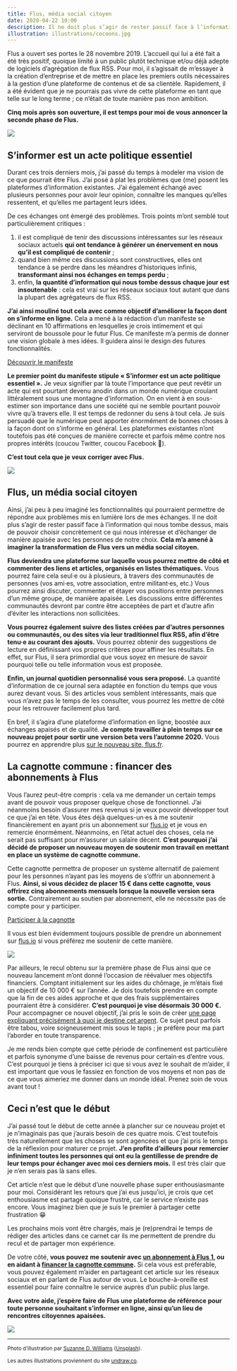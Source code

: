 ```yaml
---
title: Flus, média social citoyen
date: 2020-04-22 10:00
description: Il ne doit plus s’agir de rester passif face à l’information qui nous tombe dessus, mais de pouvoir réellement choisir ce qui nous intéresse et d’échanger de manière apaisée avec les personnes de notre choix. Cela m’a amené à imaginer la transformation de Flus vers un média social citoyen.
illustration: illustrations/cocoons.jpg
---
```


Flus a ouvert ses portes le 28 novembre 2019. L’accueil qui lui a été fait a
été très positif, quoique limité à un public plutôt technique et/ou déjà adepte
de logiciels d’agrégation de flux RSS. Pour moi, il s’agissait de m’essayer à
la création d’entreprise et de mettre en place les premiers outils nécessaires
à la gestion d’une plateforme de contenus et de sa clientèle. Rapidement, il a
été évident que je ne pourrais pas vivre de cette plateforme en tant que telle
sur le long terme&nbsp;; ce n’était de toute manière pas mon ambition.

**Cinq mois après son ouverture, il est temps pour moi de vous annoncer la
seconde phase de Flus.**

![](illustrations/cocoons.jpg)

## S’informer est un acte politique essentiel

Durant ces trois derniers mois, j’ai passé du temps à modeler ma vision de ce
que pourrait être Flus. J’ai posé à plat les problèmes que (me) posent les
plateformes d’information existantes. J’ai également échangé avec plusieurs
personnes pour avoir leur opinion, connaître les manques qu’elles ressentent,
et qu’elles me partagent leurs idées.

De ces échanges ont émergé des problèmes. Trois points m’ont semblé tout
particulièrement critiques&nbsp;:

1. il est compliqué de tenir des discussions intéressantes sur les réseaux
   sociaux actuels **qui ont tendance à générer un énervement en nous qu’il
   est compliqué de contenir**&nbsp;;
1. quand bien même ces discussions sont constructives, elles ont tendance à se
   perdre dans les méandres d’historiques infinis, **transformant ainsi nos
   échanges en temps perdu**&nbsp;;
1. enfin, **la quantité d’information qui nous tombe dessus chaque jour est
   insoutenable**&nbsp;: cela est vrai sur les réseaux sociaux tout autant que
   dans la plupart des agrégateurs de flux RSS.

**J’ai ainsi mouliné tout cela avec comme objectif d’améliorer la façon dont on
s’informe en ligne.** Cela a mené à la rédaction d’un manifeste se déclinant en
10 affirmations en lesquelles je crois intimement et qui serviront de boussole
pour le futur Flus. Ce manifeste m’a permis de donner une vision globale à mes
idées. Il guidera ainsi le design des futures fonctionnalités.

<p class="paragraph--featured">
    <a class="call-to-action" href="https://flus.fr/#manifeste">Découvrir le manifeste</a>
</p>

**Le premier point du manifeste stipule «&nbsp;S’informer est un acte politique
essentiel&nbsp;».** Je veux signifier par là toute l’importance que peut
revêtir un acte qui est pourtant devenu anodin dans un monde numérique croulant
littéralement sous une montagne d’information. On en vient à en sous-estimer
son importance dans une société qui ne semble pourtant pouvoir vivre qu’à
travers elle. Il est temps de redonner du sens à tout cela. Je suis persuadé
que le numérique peut apporter énormément de bonnes choses à la façon dont on
s’informe en général. Les plateformes existantes n’ont toutefois pas été
conçues de manière correcte et parfois même contre nos propres intérêts (coucou
Twitter, coucou Facebook 👀).

**C’est tout cela que je veux corriger avec Flus.**

![](illustrations/privacy.svg)

## Flus, un média social citoyen

Ainsi, j’ai peu à peu imaginé les fonctionnalités qui pourraient permettre de
répondre aux problèmes mis en lumière lors de mes échanges. Il ne doit plus
s’agir de rester passif face à l’information qui nous tombe dessus, mais de
pouvoir choisir concrètement ce qui nous intéresse et d’échanger de manière
apaisée avec les personnes de notre choix. **Cela m’a amené à imaginer la
transformation de Flus vers un média social citoyen.**

**Flus deviendra une plateforme sur laquelle vous pourrez mettre de côté et
commenter des liens et articles, organisés en listes thématiques.** Vous
pourrez faire cela seul·e ou à plusieurs, à travers des communautés de
personnes (vos ami·es, votre association, entre militant·es, etc.) Vous pourrez
ainsi discuter, commenter et étayer vos positions entre personnes d’un même
groupe, de manière apaisée. Les discussions entre différentes communautés
devront par contre être acceptées de part et d’autre afin d’éviter les
interactions non sollicitées.

**Vous pourrez également suivre des listes créées par d’autres personnes ou
communautés, ou des sites via leur traditionnel flux <abbr>RSS</abbr>, afin
d’être tenu·e au courant des ajouts.** Vous pourrez obtenir des suggestions de
lecture en définissant vos propres critères pour affiner les résultats. En
effet, sur Flus, il sera primordial que vous soyez en mesure de savoir pourquoi
telle ou telle information vous est proposée.

**Enfin, un journal quotidien personnalisé vous sera proposé.** La quantité
d’information de ce journal sera adaptée en fonction du temps que vous aurez
devant vous. Si des articles vous semblent intéressants, mais que vous
n’avez pas le temps de les consulter, vous pourrez les mettre de côté pour les
retrouver facilement plus tard.

En bref, il s’agira d’une plateforme d’information en ligne, boostée aux
échanges apaisés et de qualité. **Je compte travailler à plein temps sur ce
nouveau projet pour sortir une version beta vers l’automne 2020.** Vous pourrez
en apprendre plus [sur le nouveau site, flus.fr](https://flus.fr/).

## La cagnotte commune&nbsp;: financer des abonnements à Flus

Vous l’aurez peut-être compris&nbsp;: cela va me demander un certain temps
avant de pouvoir vous proposer quelque chose de fonctionnel. J’ai néanmoins
besoin d’assurer mes revenus si je veux pouvoir développer tout ce que j’ai en
tête. Vous êtes déjà quelques-un·es à me soutenir financièrement en ayant pris
un abonnement sur [flus.io](https://flus.io/i/) et je vous en remercie
énormément. Néanmoins, en l’état actuel des choses, cela ne serait pas
suffisant pour m’assurer un salaire décent. **C’est pourquoi j’ai décidé de
proposer un nouveau moyen de soutenir mon travail en mettant en place un
système de cagnotte commune.**

Cette cagnotte permettra de proposer un système alternatif de paiement pour les
personnes n’ayant pas les moyens de s’offrir un abonnement à Flus. **Ainsi, si
vous décidez de placer 15&nbsp;€ dans cette cagnotte, vous offrirez cinq
abonnements mensuels lorsque la nouvelle version sera sortie.** Contrairement
au soutien par abonnement, elle ne nécessite pas de compte pour y participer.

<p class="paragraph--featured">
    <a class="call-to-action" href="https://flus.fr/cagnotte">Participer à la cagnotte</a>
</p>

Il vous est bien évidemment toujours possible de prendre un abonnement sur
[flus.io](https://flus.io) si vous préférez me soutenir de cette manière.

![](illustrations/high-five.svg)

Par ailleurs, le recul obtenu sur la première phase de Flus ainsi que ce
nouveau lancement m’ont donné l’occasion de réévaluer mes objectifs financiers.
Comptant initialement sur les aides du chômage, je m’étais fixé un objectif de
10&nbsp;000&nbsp;€ sur l’année. Je dois toutefois prendre en compte que la fin
de ces aides approche et que des frais supplémentaires pourraient être à
considérer. **C’est pourquoi je vise désormais 30&nbsp;000&nbsp;€.** Pour
accompagner ce nouvel objectif, j’ai pris le soin de créer [une page expliquant
précisément à quoi je destine cet argent](https://flus.fr/financement). Ce
sujet peut parfois être tabou, voire soigneusement mis sous le tapis&nbsp;; je
préfère pour ma part l’aborder en toute transparence.

Je me rends bien compte que cette période de confinement est particulière et
parfois synonyme d’une baisse de revenus pour certain·es d’entre vous. C’est
pourquoi je tiens à préciser ici que si vous avez le souhait de m’aider,
il est important que vous le fassiez en fonction de vos moyens et non pas de ce
que vous aimeriez me donner dans un monde idéal. Prenez soin de vous avant
tout&nbsp;!

## Ceci n’est que le début

J’ai passé tout le début de cette année à plancher sur ce nouveau projet et je
n’imaginais pas que j’aurais besoin de ces quatre mois. C’est toutefois très
naturellement que les choses se sont agencées et que j’ai pris le temps de la
réflexion pour maturer ce projet. **J’en profite d’ailleurs pour remercier
infiniment toutes les personnes qui ont eu la gentillesse de prendre de leur
temps pour échanger avec moi ces derniers mois.** Il est très clair que je n’en
serais pas là sans elles.

Cet article n’est que le début d’une nouvelle phase super enthousiasmante pour
moi. Considérant les retours que j’ai eus jusqu’ici, je crois que cet
enthousiasme est partagé quoique frustré, car le service n’existe pas encore.
Vous imaginez bien que je suis le premier à partager cette frustration&nbsp;😁

Les prochains mois vont être chargés, mais je (re)prendrai le temps de rédiger
des articles dans ce carnet car ils me permettent de prendre du recul et de
partager mon expérience.

De votre côté, **vous pouvez me soutenir avec [un abonnement à Flus 1](https://flus.io/),
ou en aidant à [financer la cagnotte commune](https://flus.fr/cagnotte).**
Si cela vous est préférable, vous pouvez également m’aider en partageant cet
article sur les réseaux sociaux et en parlant de Flus autour de vous. Le
bouche-à-oreille est essentiel pour faire connaître le service auprès d’un
public plus large.

**Avec votre aide, j’espère faire de Flus une plateforme de référence pour
toute personne souhaitant s’informer en ligne, ainsi qu’un lieu de rencontres
citoyennes apaisées.**

![](illustrations/cup-of-tea.svg)

---

<small>Photo d’illustration par [Suzanne D. Williams](https://unsplash.com/@scw1217)
    ([Unsplash](https://unsplash.com)).</small>

<small>Les autres illustrations proviennent du site [undraw.co](https://undraw.co/).</small>
